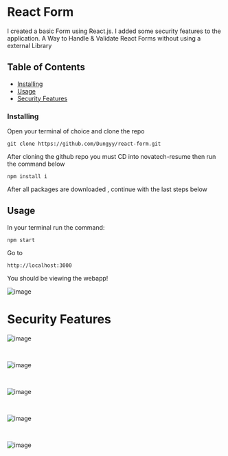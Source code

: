 # React Form 

<p> I created a basic Form using React.js. I added some security features to the application. A Way to Handle & Validate React Forms without using a external Library</p>

## Table of Contents
+ [Installing](#getting_started)
+ [Usage](#usage)
+ [Security Features](#features)

### Installing <a name = "getting_started"></a>

Open your terminal of choice and clone the repo

```
git clone https://github.com/Dungyy/react-form.git
```

After cloning the github repo you must CD into novatech-resume then run the command below

```
npm install i
```

After all packages are downloaded , continue with the last steps below

## Usage <a name = "usage"></a>

In your terminal run the command:

```
npm start
```

Go to 
```
http://localhost:3000
```
You should be viewing the webapp!

![image](https://user-images.githubusercontent.com/88725477/205182063-cbff5159-57b8-484f-adc2-85c3e1cda6a8.png)

# Security Features<a name = "features"></a>

![image](https://user-images.githubusercontent.com/88725477/205182214-bfb69a52-ad50-43d9-979d-d4602753f968.png)

<br/>

![image](https://user-images.githubusercontent.com/88725477/205182510-9ab14ac6-0ce8-4ad8-9e66-2a38303350ac.png)

<br/>

![image](https://user-images.githubusercontent.com/88725477/205182763-30e568da-bcaf-42f7-b92b-8bc706daf3a7.png)

<br/>

![image](https://user-images.githubusercontent.com/88725477/205182860-63eba494-9173-44f8-8eb7-df0b3f47458c.png)

<br/>

![image](https://user-images.githubusercontent.com/88725477/205182935-4bf3b49a-02e6-4550-a97e-8601cfb8345d.png)
